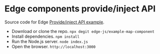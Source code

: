 # Edge components provide/inject API

Source code for Edge [Provide/inject API example](https://edgejs.dev/docs/components/provide_inject). 

- Download or clone the repo. `npx degit edge-js/example-map-component`
- Install dependencies. `npm install`
- Run the Node.js server. `node index.js`
- Open the browser. `http://localhost:3000`
